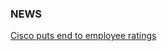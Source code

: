 ### NEWS  

[Cisco puts end to employee ratings](https://economictimes.indiatimes.com/tech/ites/cisco-puts-end-to-employee-ratings/articleshow/71912149.cms)  
